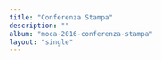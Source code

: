 ```yaml
---
title: "Conferenza Stampa"
description: ""
album: "moca-2016-conferenza-stampa"
layout: "single"
---
```

